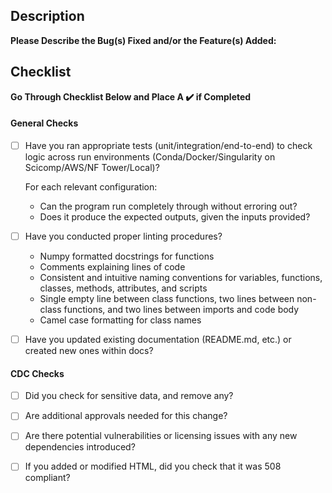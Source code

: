 ## Description
**Please Describe the Bug(s) Fixed and/or the Feature(s) Added:**

## Checklist

**Go Through Checklist Below and Place A :heavy_check_mark: if Completed**

#### General Checks

* [ ] Have you ran appropriate tests (unit/integration/end-to-end) to check logic across run environments (Conda/Docker/Singularity on Scicomp/AWS/NF Tower/Local)?

    
    For each relevant configuration:

    * Can the program run completely through without erroring out?
    * Does it produce the expected outputs, given the inputs provided? 

* [ ] Have you conducted proper linting procedures?
    * Numpy formatted docstrings for functions
    * Comments explaining lines of code
    * Consistent and intuitive naming conventions for variables, functions, classes, methods, attributes, and scripts
    * Single empty line between class functions, two lines between non-class functions, and two lines between imports and code body
    * Camel case formatting for class names

* [ ] Have you updated existing documentation (README.md, etc.) or created new ones within docs?

#### CDC Checks

* [ ] Did you check for sensitive data, and remove any?
* [ ] Are additional approvals needed for this change?
* [ ] Are there potential vulnerabilities or licensing issues with any new dependencies introduced?
* [ ] If you added or modified HTML, did you check that it was 508 compliant?





